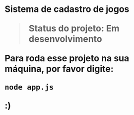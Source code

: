 <h1>Sistema de cadastro de jogos

> Status do projeto: Em desenvolvimento 

Para roda esse projeto na sua máquina, por favor digite: 
```
node app.js
```


:)
